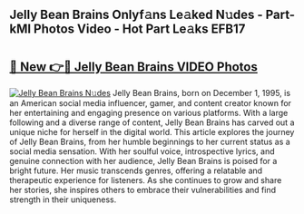 ## Jelly Bean Brains Onlyf𝚊ns Le𝚊ked N𝚞des - Part-kMI Photos Video - Hot Part Le𝚊ks EFB17

# <h2><a href="http://ab92009.deff.icu/?id=Jelly+Bean+Brains">🔗 New 👉🔴 Jelly Bean Brains VIDEO Photos</a></h2>

[![Jelly Bean Brains N𝚞des](https://i.imgur.com/rIISA9y.gif)](http://ab92009.deff.icu/?id=Jelly+Bean+Brains)
Jelly Bean Brains, born on December 1, 1995, is an American social media influencer, gamer, and content creator known for her entertaining and engaging presence on various platforms. With a large following and a diverse range of content, Jelly Bean Brains has carved out a unique niche for herself in the digital world. This article explores the journey of Jelly Bean Brains, from her humble beginnings to her current status as a social media sensation. With her soulful voice, introspective lyrics, and genuine connection with her audience, Jelly Bean Brains is poised for a bright future. Her music transcends genres, offering a relatable and therapeutic experience for listeners. As she continues to grow and share her stories, she inspires others to embrace their vulnerabilities and find strength in their uniqueness.
